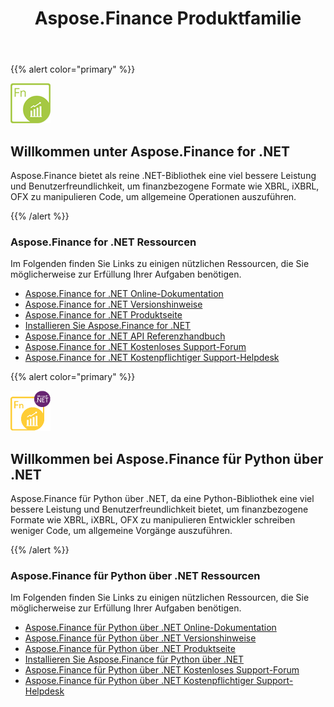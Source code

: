 ﻿---
title: Aspose.Finance Produktfamilie
keywords:
  - finance
  - xbrl
  - ixbrl
  - ofx
  - .net
  - dotnet
description: C# Finance API oder Bibliothek bietet eine viel bessere Leistung und Benutzerfreundlichkeit, um finanzbezogene Formate wie XBRL, iXBRL, OFX zu bearbeiten.
type: docs
weight: 10
url: /de/
---
{{% alert color="primary" %}}

<img src="home_1.png" style="width:64px;height:64px;" alt="Aspose.Finance for .NET Product Logo" />

<h2>Willkommen unter Aspose.Finance for .NET</h2>

Aspose.Finance bietet als reine .NET-Bibliothek eine viel bessere Leistung und Benutzerfreundlichkeit, um finanzbezogene Formate wie XBRL, iXBRL, OFX zu manipulieren Code, um allgemeine Operationen auszuführen.

{{% /alert %}}

<h3>Aspose.Finance for .NET Ressourcen</h3>

Im Folgenden finden Sie Links zu einigen nützlichen Ressourcen, die Sie möglicherweise zur Erfüllung Ihrer Aufgaben benötigen.

- [Aspose.Finance for .NET Online-Dokumentation](/finance/de/net/)
- [Aspose.Finance for .NET Versionshinweise](/finance/de/net/release-notes/)
- [Aspose.Finance for .NET Produktseite](https://products.aspose.com/finance/net)
- [Installieren Sie Aspose.Finance for .NET](/finance/de/net/installation/)
- [Aspose.Finance for .NET API Referenzhandbuch](https://reference.aspose.com/finance/net)
- [Aspose.Finance for .NET Kostenloses Support-Forum](https://forum.aspose.com/c/finance)
- [Aspose.Finance for .NET Kostenpflichtiger Support-Helpdesk](https://helpdesk.aspose.com/)

{{% alert color="primary" %}}

<img src="home_2.png" style="width:64px;height:64px;" alt="Aspose.Finance for Python via .NET Product Logo" />

<h2>Willkommen bei Aspose.Finance für Python über .NET</h2>

Aspose.Finance für Python über .NET, da eine Python-Bibliothek eine viel bessere Leistung und Benutzerfreundlichkeit bietet, um finanzbezogene Formate wie XBRL, iXBRL, OFX zu manipulieren Entwickler schreiben weniger Code, um allgemeine Vorgänge auszuführen.

{{% /alert %}}

<h3>Aspose.Finance für Python über .NET Ressourcen</h3>

Im Folgenden finden Sie Links zu einigen nützlichen Ressourcen, die Sie möglicherweise zur Erfüllung Ihrer Aufgaben benötigen.

- [Aspose.Finance für Python über .NET Online-Dokumentation](/finance/de/python-net/)
- [Aspose.Finance für Python über .NET Versionshinweise](/finance/de/python-net/release-notes/)
- [Aspose.Finance für Python über .NET Produktseite](https://products.aspose.com/finance/python-net)
- [Installieren Sie Aspose.Finance für Python über .NET](/finance/de/python-net/installation/)
- [Aspose.Finance für Python über .NET Kostenloses Support-Forum](https://forum.aspose.com/c/finance)
- [Aspose.Finance für Python über .NET Kostenpflichtiger Support-Helpdesk](https://helpdesk.aspose.com/)
